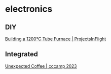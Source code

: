 # electronics

## DIY

[Building a 1200°C Tube Furnace | ProjectsInFlight](https://www.youtube.com/watch?v=oqOlrGPgng8)

## Integrated

[Unexpected Coffee | cccamp 2023](https://media.ccc.de/v/ae4d9009-cf13-5982-b112-52b3013541b7)

